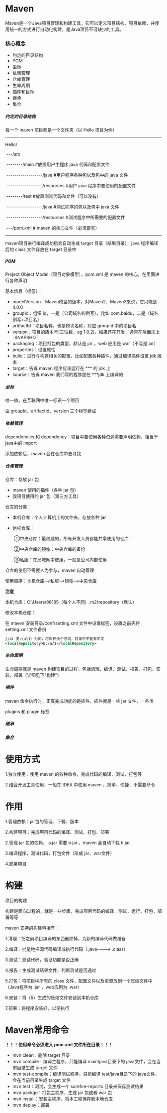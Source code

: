 # Maven

Maven是一个Java项目管理和构建工具，它可以定义项目结构、项目依赖，并使用统一的方式进行自动化构建，是Java项目不可缺少的工具。

### 核心概念

- 约定的目录结构
- POM
- 坐标
- 依赖管理
- 仓库管理
- 生命周期
- 插件和目标
- 继承
- 集合



##### 约定的目录结构

每一个 maven 项目都是一个文件夹（以 Hello 项目为例）

------

Hello/

​    ---/src						

​    --------/main					#放置用户主程序 java 代码和配置文件

​    ------------------/java			#用户程序各种包以及包中的 java 文件

​    ------------------/resources		#用户 java 程序中要使用的配置文件

​    --------/test					#放置测试代码和文件（可以没有）

​    ------------------/java			#测试程序的包以及包中 java 文件

​    ------------------/resources		#测试程序中所需要的配置文件

​    ---/pom.xml					# maven 的核心文件（必须要有）				

------

maven项目进行编译成功后会自动生成 target 目录（结果目录），java 程序编译后的 class	文件存放在 target 目录中



##### POM

Project Object Model（项目对象模型），pom.xml 是 maven 的核心，在里面进行各种声明	

基本信息（标签）：

- modelVersion：Maven模型的版本，对Maven2、Maven3来说，它只能是4.0.0
- groupId：组织 id，一是（公司域名的倒写），比如 com.baidu，二是（域名倒写+项目名）
- artifactId：项目名称，也是模块名称，对应 groupId 中的项目名
- version：项目的版本号(三位数，eg 1.0.2)，如果还在开发，通常在后面加上 -SNAPSHOT
- packaging：项目打包的类型，默认是 jar ，web 应用是 war（不写是 jar）
- properties：设置属性
- build：进行与构建相关的配置，比如配置各种插件，通过编译插件设置 jdk 版本
- target：告诉 maven 程序应该运行在 *** 的 jdk 上
- source：告诉 maven 我们写的程序是在 ***jdk 上编译的



##### 坐标

唯一值，在互联网中唯一标识一个项目

由 groupId、artifactId、version 三个标签组成



##### 依赖管理

dependencies 和 dependency：项目中要使用各种资源需要声明依赖，相当于 java中的 import

添加依赖后，maven 会在仓库中去寻找



##### 仓库管理

仓库：存放 jar 包

- maven 使用的插件（各种 jar 包）
- 我项目使用的 jar 包（第三方工具）

仓库的分类：

- 本机仓库：个人计算机上的文件夹，存放各种 jar 

- 远程仓库：

  ​		①中央仓库：最权威的，所有开发人员都能共享使用的仓库

  ​		②中央仓库的镜像：中央仓库的备份

  ​		③私服：在局域网中使用，一般是公司内部使用

仓库的使用不需要人为参与，maven 自动管理

使用顺序：本机仓库-->私服-->镜像-->中央仓库

**注意**

本机仓库：C:\Users\86185（每个人不同）\.m2\repository（默认）

修改本机仓库：

在 maven 安装目录/conf/setting.xml 文件中设置<localRepository>标签，设置之前先将 setting.xml 文件备份

```xml
//以（E:\a\1）为例，将斜杆换个方向，目录中不能有中文
<localRepository>E:/a/1</localRepository>
```



##### 生命周期

生命周期就是 maven 构建项目的过程，包括清理、编译、测试、报告、打包、安装、部署（详细见下"构建"）



##### 插件

maven 命令执行时，正真完成功能的是插件，插件就是一些 jar 文件，一些类

plugins 和 plugin 标签

##### 继承

##### 集合





# 使用方式

1.独立使用：使用 maven 的各种命令，完成代码的编译、测试、打包等

2.结合开发工具使用，一般在 IDEA 中使用 maven ，简单、快捷，不需要命令

# 作用

1.管理依赖：jar包的管理、下载、版本

2.构建项目：完成项目代码的编译、测试、打包、部署

2.管理 jar 包的依赖， a.jar 需要 b.jar ，maven 会自动下载 b.jar 

3.编译程序，测试代码，打包文件（形成 jar、war文件）

4.部署项目

# 构建

项目的构建

构建是面向过程的，就是一些步骤，完成项目代码的编译，测试，运行，打包，部署等等

maven 支持的构建包括有：

1.清理：把之前项目编译的东西删除掉，为新的编译代码做准备

2.编译：批量地把源代码编译成执行代码（.java----> .class）

3.测试：测试代码，验证功能是否正确

4.报告：生成测试结果文件，判断测试是否通过

5.打包：将项目中所有的 class 文件、配置文件以及资源放到一个压缩文件中（Java程序为 .jar ，web应用为 .war）

6.安装：将（5）生成的压缩文件安装到本机仓库

7.部署：将程序安装好，以便执行

# Maven常用命令

**！！！使用命令必须进入 pom.xml 文件所在目录！！！**

- mvn clean：删除 target 目录
- mvn compile：编译主程序，只能编译 main/java目录下的 java文件，会在当前目录生成 target 文件
- mvn test-compile：编译测试程序，只能编译 test/java目录下的 java文件，会在当前目录生成 target 文件
- mvn test：测试，会生成一个 surefire-reports 目录来保存测试结果
- mvn packge：打包主程序，生成 jar 包或者 war 包
- mvn install：安装主程序，将本工程保存到本地仓库
- mvn deplay：部署



















